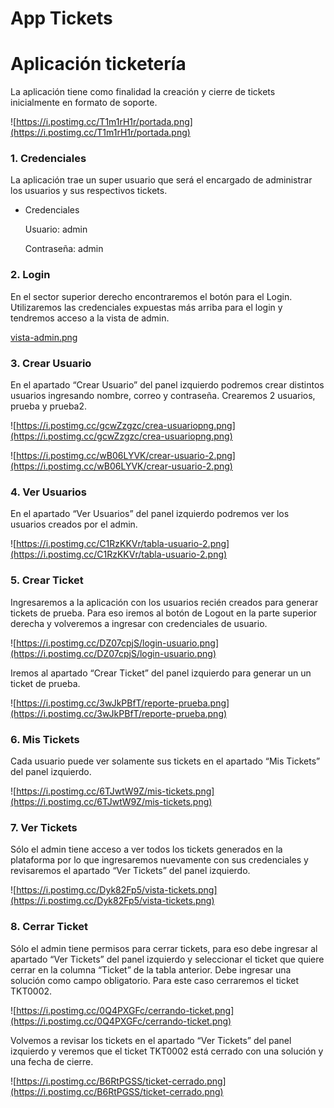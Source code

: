 # App Tickets

# Aplicación ticketería

La aplicación tiene como finalidad la creación y cierre de tickets inicialmente en formato de soporte.

![https://i.postimg.cc/T1m1rH1r/portada.png](https://i.postimg.cc/T1m1rH1r/portada.png)

### 1. Credenciales

La aplicación trae un super usuario que será el encargado de administrar los usuarios y sus respectivos tickets.

- Credenciales
    
    Usuario: admin
    
    Contraseña: admin
    

### 2. Login

En el sector superior derecho encontraremos el botón para el Login. Utilizaremos las credenciales expuestas más arriba para el login y tendremos acceso a la vista de admin.

[vista-admin.png](https://postimg.cc/fJbMgHzq)

### 3. Crear Usuario

En el apartado “Crear Usuario” del panel izquierdo podremos crear distintos usuarios ingresando nombre, correo y contraseña. Crearemos 2 usuarios, prueba y prueba2.

![https://i.postimg.cc/gcwZzgzc/crea-usuariopng.png](https://i.postimg.cc/gcwZzgzc/crea-usuariopng.png)

![https://i.postimg.cc/wB06LYVK/crear-usuario-2.png](https://i.postimg.cc/wB06LYVK/crear-usuario-2.png)

### 4. Ver Usuarios

En el apartado “Ver Usuarios” del panel izquierdo podremos ver los usuarios creados por el admin.

![https://i.postimg.cc/C1RzKKVr/tabla-usuario-2.png](https://i.postimg.cc/C1RzKKVr/tabla-usuario-2.png)

### 5. Crear Ticket

Ingresaremos a la aplicación con los usuarios recién creados para generar tickets de prueba. Para eso iremos al botón de Logout en la parte superior derecha y volveremos a ingresar con credenciales de usuario. 

![https://i.postimg.cc/DZ07cpjS/login-usuario.png](https://i.postimg.cc/DZ07cpjS/login-usuario.png)

Iremos al apartado “Crear Ticket” del panel izquierdo para generar un un ticket de prueba.

![https://i.postimg.cc/3wJkPBfT/reporte-prueba.png](https://i.postimg.cc/3wJkPBfT/reporte-prueba.png)

### 6. Mis Tickets

Cada usuario puede ver solamente sus tickets en el apartado “Mis Tickets” del panel izquierdo.

![https://i.postimg.cc/6TJwtW9Z/mis-tickets.png](https://i.postimg.cc/6TJwtW9Z/mis-tickets.png)

### 7. Ver Tickets

Sólo el admin tiene acceso a ver todos los tickets generados en la plataforma por lo que ingresaremos nuevamente con sus credenciales y revisaremos el apartado “Ver Tickets” del panel izquierdo.

![https://i.postimg.cc/Dyk82Fp5/vista-tickets.png](https://i.postimg.cc/Dyk82Fp5/vista-tickets.png)

### 8. Cerrar Ticket

Sólo el admin tiene permisos para cerrar tickets, para eso debe ingresar al apartado “Ver Tickets” del panel izquierdo y seleccionar el ticket que quiere cerrar en la columna “Ticket” de la tabla anterior. Debe ingresar una solución como campo obligatorio. Para este caso cerraremos el ticket TKT0002.

![https://i.postimg.cc/0Q4PXGFc/cerrando-ticket.png](https://i.postimg.cc/0Q4PXGFc/cerrando-ticket.png)

Volvemos a revisar los tickets en el apartado “Ver Tickets” del panel izquierdo y veremos que el ticket TKT0002 está cerrado con una solución y una fecha de cierre.

![https://i.postimg.cc/B6RtPGSS/ticket-cerrado.png](https://i.postimg.cc/B6RtPGSS/ticket-cerrado.png)
